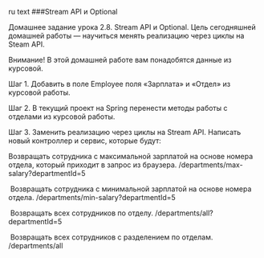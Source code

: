 ru text
 ###Stream API и Optional

 
Домашнее задание урока 2.8. Stream API и Optional.
Цель сегодняшней домашней работы — научиться менять реализацию через циклы на Steam API.

Внимание! В этой домашней работе вам понадобятся данные из курсовой.


Шаг 1. Добавить в поле Employee поля «Зарплата» и «Отдел» из курсовой работы.


Шаг 2. В текущий проект на Spring перенести методы работы с отделами из курсовой работы. 


Шаг 3. Заменить реализацию через циклы на Stream API. Написать новый контроллер и сервис, которые будут:


Возвращать сотрудника с максимальной зарплатой на основе номера отдела, который приходит в запрос из браузера.
/departments/max-salary?departmentId=5

​
 Возвращать сотрудника с минимальной зарплатой на основе номера отдела.
 /departments/min-salary?departmentId=5 

​
Возвращать всех сотрудников по отделу. 
/departments/all?departmentId=5

​
Возвращать всех сотрудников с разделением по отделам.
 /departments/all
